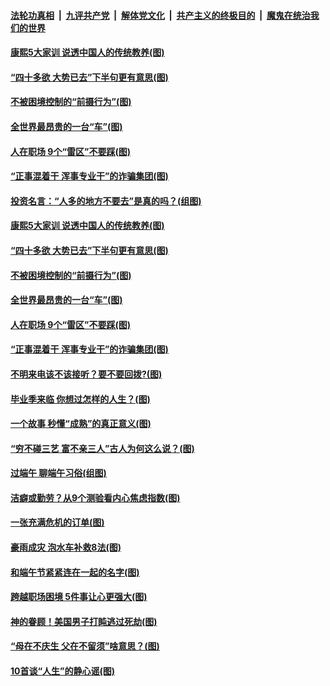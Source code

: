 

####  [法轮功真相](../../../../basic/blob/master/README.md?t=06280831) &nbsp;|&nbsp; [九评共产党](../../../../9ping.md/blob/master/README.md?t=06280831) &nbsp;|&nbsp; [解体党文化](../../../../jtdwh.md/blob/master/README.md?t=06280831)  &nbsp;|&nbsp; [共产主义的终极目的](../../../../gczydzjmd.md/blob/master/README.md?t=06280831) &nbsp;|&nbsp; [魔鬼在统治我们的世界](../../../../mgztzwmdsj.md/blob/master/README.md?t=06280831) 

#### [康熙5大家训 说透中国人的传统教养(图)](../pages/p8/937696.md?t=06280831) 

#### [“四十多欲 大势已去”下半句更有意思(图)](../pages/p8/937811.md?t=06280831) 

#### [不被困境控制的“前摄行为”(图)](../pages/p8/937145.md?t=06280831) 

#### [全世界最昂贵的一台“车”(图)](../pages/p8/937477.md?t=06280831) 

#### [人在职场 9个“雷区”不要踩(图)](../pages/p8/937766.md?t=06280831) 

#### [“正事混着干 浑事专业干”的诈骗集团(图)](../pages/p8/937732.md?t=06280831) 

#### [投资名言：“人多的地方不要去”是真的吗？(组图)](../pages/p8/937855.md?t=06280831) 

#### [康熙5大家训 说透中国人的传统教养(图)](../pages/p8/937696.md?t=06280831) 

#### [“四十多欲 大势已去”下半句更有意思(图)](../pages/p8/937811.md?t=06280831) 

#### [不被困境控制的“前摄行为”(图)](../pages/p8/937145.md?t=06280831) 

#### [全世界最昂贵的一台“车”(图)](../pages/p8/937477.md?t=06280831) 

#### [人在职场 9个“雷区”不要踩(图)](../pages/p8/937766.md?t=06280831) 

#### [“正事混着干 浑事专业干”的诈骗集团(图)](../pages/p8/937732.md?t=06280831) 

#### [不明来电该不该接听？要不要回拨?(图)](../pages/p8/936929.md?t=06280831) 

#### [毕业季来临 你想过怎样的人生？(图)](../pages/p8/937661.md?t=06280831) 

#### [一个故事 秒懂“成熟”的真正意义(图)](../pages/p8/936405.md?t=06280831) 

#### [“穷不碰三艺 富不亲三人”古人为何这么说？(图)](../pages/p8/937602.md?t=06280831) 

#### [过端午 聊端午习俗(组图)](../pages/p8/937246.md?t=06280831) 

#### [洁癖或勤劳？从9个测验看内心焦虑指数(图)](../pages/p8/937558.md?t=06280831) 

#### [一张充满危机的订单(图)](../pages/p8/936981.md?t=06280831) 

#### [豪雨成灾 泡水车补救8法(图)](../pages/p8/937526.md?t=06280831) 

#### [和端午节紧紧连在一起的名字(图)](../pages/p8/937448.md?t=06280831) 

#### [跨越职场困境 5件事让心更强大(图)](../pages/p8/937375.md?t=06280831) 

#### [神的眷顾！美国男子打盹逃过死劫(图)](../pages/p8/936985.md?t=06280831) 

#### [“母在不庆生 父在不留须”啥意思？(图)](../pages/p8/937234.md?t=06280831) 

#### [10首谈“人生”的静心谣(图)](../pages/p8/936965.md?t=06280831) 

